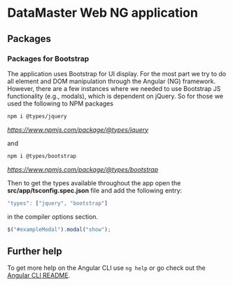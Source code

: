 # DataMaster Web NG application


## Packages

### Packages for Bootstrap
The application uses Bootstrap for UI display.  For the most part we try to do all
element and DOM manipulation through the Angular (NG) framework.  However, there are a few 
instances where we needed to use Bootstrap JS functionality (e.g., modals), which
is dependent on jQuery.  So for those we used the following to NPM packages
```bash
npm i @types/jquery 
```
*https://www.npmjs.com/package/@types/jquery*

and
```bash
npm i @types/bootstrap 
```
*https://www.npmjs.com/package/@types/bootstrap*

Then to get the types available throughout the app open the **src/app/tsconfig.spec.json** file and add the following entry:
```javascript
"types": ["jquery", "bootstrap"]
```
in the compiler options section.

```typescript
$("#exampleModal").modal("show");
```






## Further help

To get more help on the Angular CLI use `ng help` or go check out the [Angular CLI README](https://github.com/angular/angular-cli/blob/master/README.md).
